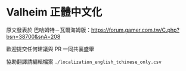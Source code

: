 # Valheim 正體中文化

原文發表於 巴哈姆特－瓦爾海姆版：https://forum.gamer.com.tw/C.php?bsn=38700&snA=208

歡迎提交任何建議與 PR 一同共襄盛舉

協助翻譯請編輯檔案 `./localization_english_tchinese_only.csv`
